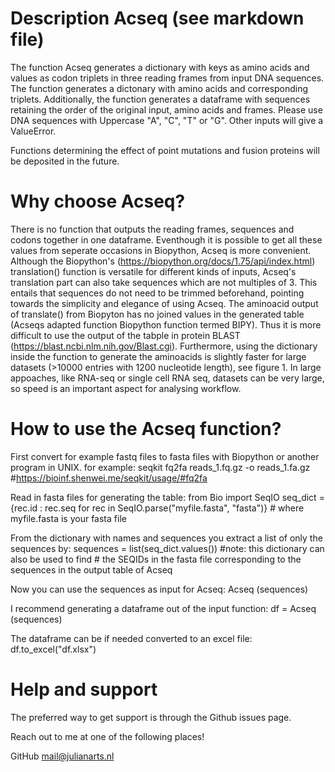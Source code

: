 # Description Acseq (see markdown file)
The function Acseq generates a dictionary with keys as amino acids and values as codon triplets in three reading frames from input DNA sequences. The function generates a dictonary with amino acids and corresponding triplets. Additionally, the function generates a dataframe with sequences retaining the order of the original input, amino acids and frames. Please use DNA sequences with Uppercase "A", "C", "T" or "G". Other inputs will give a ValueError.

Functions determining the effect of point mutations and fusion proteins will be deposited in the future.

# Why choose Acseq?

There is no function that outputs the reading frames, sequences and codons together in one dataframe. Eventhough it is possible to get all these values from seperate occasions in Biopython, Acseq is more convenient. Although the Biopython's (https://biopython.org/docs/1.75/api/index.html) translation() function is versatile for different kinds of inputs, Acseq's translation part can also take sequences which are not multiples of 3. This entails that sequences do not need to be trimmed beforehand, pointing towards the simplicity and elegance of using Acseq. The aminoacid output of translate() from Biopyton has no joined values in the generated table (Acseqs adapted function Biopython function termed BIPY). Thus it is more difficult to use the output of the tabple in protein BLAST (https://blast.ncbi.nlm.nih.gov/Blast.cgi). Furthermore, using the dictionary inside the function to generate the aminoacids is slightly faster for large datasets (>10000 entries with 1200 nucleotide length), see figure 1. In large appoaches, like RNA-seq or single cell RNA seq, datasets can be very large, so speed is an important aspect for analysing workflow.


# How to use the Acseq function?

First convert for example fastq files to fasta files with Biopython or another program in UNIX.
  for example:
  seqkit fq2fa reads_1.fq.gz -o reads_1.fa.gz #https://bioinf.shenwei.me/seqkit/usage/#fq2fa

Read in fasta files for generating the table: 
  from Bio import SeqIO
  seq_dict = {rec.id : rec.seq for rec in SeqIO.parse("myfile.fasta", "fasta")} # where myfile.fasta is your fasta file

From the dictionary with names and sequences you extract a list of only the sequences by:
  sequences = list(seq_dict.values())
    #note: this dictionary can also be used to find 
    # the SEQIDs in the fasta file corresponding to the sequences in the output table of Acseq

Now you can use the sequences as input for Acseq:
Acseq (sequences)

I recommend generating a dataframe out of the input function:
df = Acseq (sequences)

The dataframe can be if needed converted to an excel file:
df.to_excel("df.xlsx")  

# Help and support
The preferred way to get support is through the Github issues page.

Reach out to me at one of the following places!

GitHub
mail@julianarts.nl

